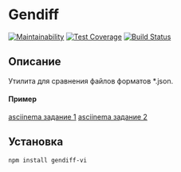 # Gendiff
[![Maintainability](https://api.codeclimate.com/v1/badges/114b4d0025dfd9e4f7e3/maintainability)](https://codeclimate.com/github/caviarman/project-lvl2-s321/maintainability)
[![Test Coverage](https://api.codeclimate.com/v1/badges/114b4d0025dfd9e4f7e3/test_coverage)](https://codeclimate.com/github/caviarman/project-lvl2-s321/test_coverage)
[![Build Status](https://travis-ci.org/caviarman/project-lvl2-s321.svg?branch=master)](https://travis-ci.org/caviarman/project-lvl2-s321)
## Описание
Утилита для сравнения файлов форматов *.json. 

#### Пример 
[asciinema задание 1](https://asciinema.org/a/yS9qFEeugnPfn6dZGTJQO4MYS)
[asciinema задание 2](https://asciinema.org/a/I8id7FKUk5OeNZ2xA5LSzOY5V)


## Установка
```
npm install gendiff-vi
```
